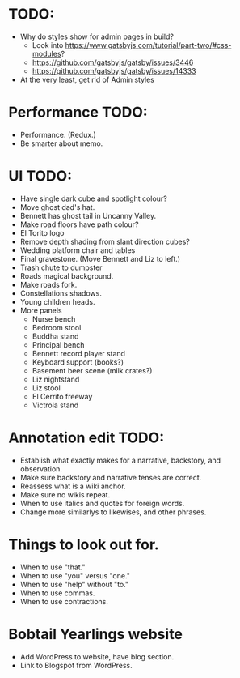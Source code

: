 # TODO:
* Why do styles show for admin pages in build?
    * Look into https://www.gatsbyjs.com/tutorial/part-two/#css-modules?
    * https://github.com/gatsbyjs/gatsby/issues/3446
    * https://github.com/gatsbyjs/gatsby/issues/14333
* At the very least, get rid of Admin styles

# Performance TODO:
* Performance. (Redux.)
* Be smarter about memo.

# UI TODO:
* Have single dark cube and spotlight colour?
* Move ghost dad's hat.
* Bennett has ghost tail in Uncanny Valley.
* Make road floors have path colour?
* El Torito logo
* Remove depth shading from slant direction cubes?
* Wedding platform chair and tables
* Final gravestone. (Move Bennett and Liz to left.)
* Trash chute to dumpster
* Roads magical background.
* Make roads fork.
* Constellations shadows.
* Young children heads.
* More panels
    * Nurse bench
    * Bedroom stool
    * Buddha stand
    * Principal bench
    * Bennett record player stand
    * Keyboard support (books?)
    * Basement beer scene (milk crates?)
    * Liz nightstand
    * Liz stool
    * El Cerrito freeway
    * Victrola stand

# Annotation edit TODO:
* Establish what exactly makes for a narrative, backstory, and observation.
* Make sure backstory and narrative tenses are correct.
* Reassess what is a wiki anchor.
* Make sure no wikis repeat.
* When to use italics and quotes for foreign words.
* Change more similarlys to likewises, and other phrases.

# Things to look out for.
* When to use "that."
* When to use "you" versus "one."
* When to use "help" without "to."
* When to use commas.
* When to use contractions.

# Bobtail Yearlings website
* Add WordPress to website, have blog section.
* Link to Blogspot from WordPress.
